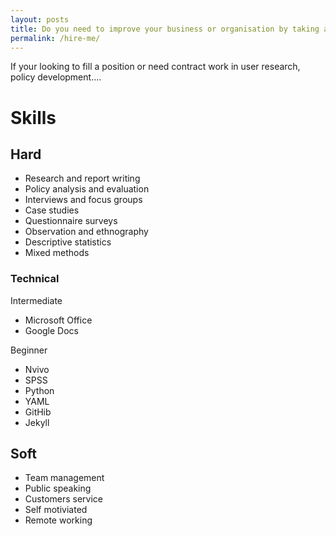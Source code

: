 ```yaml
---
layout: posts
title: Do you need to improve your business or organisation by taking a research led approach?
permalink: /hire-me/
---
```


If your looking to fill a position or need contract work in user research, policy development....

# Skills

## Hard
* Research and report writing
* Policy analysis and evaluation
* Interviews and focus groups
* Case studies
* Questionnaire surveys
* Observation and ethnography
* Descriptive statistics
* Mixed methods

### Technical 

Intermediate 
* Microsoft Office
* Google Docs

Beginner
* Nvivo
* SPSS
* Python
* YAML
* GitHib
* Jekyll

## Soft 
* Team management
* Public speaking
* Customers service
* Self motiviated
* Remote working
